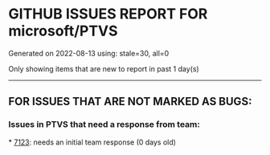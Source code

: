 
# GITHUB ISSUES REPORT FOR microsoft/PTVS


Generated on 2022-08-13 using: stale=30, all=0


Only showing items that are new to report in past 1 day(s)


---

## FOR ISSUES THAT ARE NOT MARKED AS BUGS:


### Issues in PTVS that need a response from team:


\* [7123](https://github.com/microsoft/PTVS/issues/7123 "LiveShare: Intellisense doesn't work."): needs an initial team response (0 days old)
